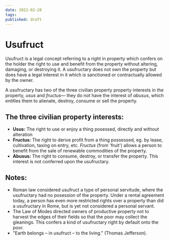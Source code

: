 ```yaml
---
date: 2022-02-28
tags:
published: draft
---
```


# Usufruct

Usufruct is a legal concept referring to a right in property which confers on the holder the right to use and benefit from the property without altering, damaging, or destroying it. A usufructary does not own the property but does have a legal interest in it which is sanctioned or contractually allowed by the owner. 

A usufructary has two of the three civilian property property interests in the property, *usus* and *fructus*— they do not have the interest of *abusus*, which entitles them to alienate, destroy, consume or sell the property.

## The three civilian property interests:

- **Usus:** The right to use or enjoy a thing posessed, directly and without alteration
- **Fructus:** The right to derive profit from a thing possessed, eg. by lease, cultivation, taxing on entry, etc. *Fructus* (from 'fruit') allows a person to benefit from the sale of renewable commodities of the property.
- **Abusus:** The right to consume, destroy, or transfer the property. This interest is not conferred upon the usufructary. 

## Notes:
- Roman law considered usufruct a type of personal servitude, where the usufructary had no posession of the property. Under a rental agreement today, a person has even more restricted rights over a property than did a usufructary in Rome, but is yet not considered a personal servant.
-  The Law of Modes directed owners of productive property not to harvest the edges of their fields so that the poor may collect the gleanings. This confers a kind of usufructary right by default onto the poor.
-  "Earth belongs – in usufruct – to the living." (Thomas Jefferson). 


